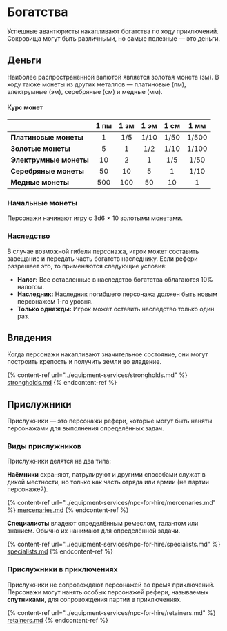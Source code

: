 # Богатства

Успешные авантюристы накапливают богатства по ходу приключений. Сокровища могут быть различными, но самые полезные — это деньги.

## Деньги

Наиболее распространённой валютой является золотая монета (зм). В ходу также монеты из других металлов — платиновые (пм), электрумные (эм), серебряные (см) и медные (мм).

#### Курс монет

|                        | 1 пм | 1 зм | 1 эм | 1 см | 1 мм  |
| ---------------------- | :--: | :--: | :--: | :--: | :---: |
| **Платиновые монеты**  |  1   | 1/5  | 1/10 | 1/50 | 1/500 |
| **Золотые монеты**     |  5   |  1   | 1/2  | 1/10 | 1/100 |
| **Электрумные монеты** |  10  |  2   |  1   | 1/5  | 1/50  |
| **Серебряные монеты**  |  50  |  10  |  5   |  1   | 1/10  |
| **Медные монеты**      | 500  | 100  |  50  |  10  |   1   |

### Начальные монеты

Персонажи начинают игру с 3d6 × 10 золотыми монетами.

### Наследство

В случае возможной гибели персонажа, игрок может составить завещание и передать часть богатств наследнику. Если рефери разрешает это, то применяются следующие условия:

- **Налог:** Все оставленные в наследство богатства облагаются 10% налогом.
- **Наследник:** Наследник погибшего персонажа должен быть новым персонажем 1-го уровня.
- **Только однажды:** Игрок может оставить наследство только один раз.

## Владения

Когда персонажи накапливают значительное состояние, они могут построить крепость и получить земли во владение.

{% content-ref url="../equipment-services/strongholds.md" %}
[strongholds.md](/equipment-services/strongholds.md)
{% endcontent-ref %}

## Прислужники

Прислужники — это персонажи рефери, которые могут быть наняты персонажами для выполнения определённых задач.

### Виды прислужников

Прислужники делятся на два типа:

**Наёмники** охраняют, патрулируют и другими способами служат в дикой местности, но только как часть отряда или армии (не партии персонажей).

{% content-ref url="../equipment-services/npc-for-hire/mercenaries.md" %}
[mercenaries.md](/equipment-services/npc-for-hire/mercenaries.md)
{% endcontent-ref %}

**Специалисты** владеют определённым ремеслом, талантом или знанием. Обычно их нанимают для определённой задачи.

{% content-ref url="../equipment-services/npc-for-hire/specialists.md" %}
[specialists.md](/equipment-services/npc-for-hire/specialists.md)
{% endcontent-ref %}

### Прислужники в приключениях

Прислужники не сопровождают персонажей во время приключений. Персонажи могут нанять особых персонажей рефери, называемых **спутниками**, для сопровождения партии в приключениях.

{% content-ref url="../equipment-services/npc-for-hire/retainers.md" %}
[retainers.md](/equipment-services/npc-for-hire/retainers.md)
{% endcontent-ref %}
